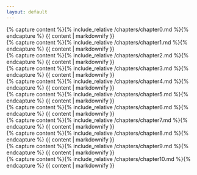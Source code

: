 ```yaml
---
layout: default
---
```


<div class="chapter">
  {% capture content %}{% include_relative /chapters/chapter0.md %}{% endcapture %}
  {{ content | markdownify }}
</div>
<div class="chapter">
  {% capture content %}{% include_relative /chapters/chapter1.md %}{% endcapture %}
  {{ content | markdownify }}
</div>
<div class="chapter">
  {% capture content %}{% include_relative /chapters/chapter2.md %}{% endcapture %}
  {{ content | markdownify }}
</div>
<div class="chapter">
  {% capture content %}{% include_relative /chapters/chapter3.md %}{% endcapture %}
  {{ content | markdownify }}
</div>
<div class="chapter">
  {% capture content %}{% include_relative /chapters/chapter4.md %}{% endcapture %}
  {{ content | markdownify }}
</div>
<div class="chapter">
  {% capture content %}{% include_relative /chapters/chapter5.md %}{% endcapture %}
  {{ content | markdownify }}
</div>
<div class="chapter">
  {% capture content %}{% include_relative /chapters/chapter6.md %}{% endcapture %}
  {{ content | markdownify }}
</div>
<div class="chapter">
  {% capture content %}{% include_relative /chapters/chapter7.md %}{% endcapture %}
  {{ content | markdownify }}
</div>
<div class="chapter">
  {% capture content %}{% include_relative /chapters/chapter8.md %}{% endcapture %}
  {{ content | markdownify }}
</div>
<div class="chapter">
  {% capture content %}{% include_relative /chapters/chapter9.md %}{% endcapture %}
  {{ content | markdownify }}
</div>
<div class="chapter">
  {% capture content %}{% include_relative /chapters/chapter10.md %}{% endcapture %}
  {{ content | markdownify }}
</div>